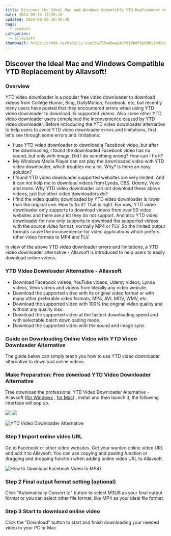 ```yaml
---
title: Discover the Ideal Mac and Windows Compatible YTD Replacement by Allavsoft!
date: 2024-09-18 12:39:10
updated: 2024-09-20 10:40:40
tags:
  - product
categories:
  - allavsoft
thumbnail: https://thmb.techidaily.com/da7734e84e246f918bdf5e60b91499ba1ad1512932f71cc8b0057c6b83a1e49f.jpg
---
```


## Discover the Ideal Mac and Windows Compatible YTD Replacement by Allavsoft!

### Overview

YTD video downloader is a popular free video downloader to download videos from College Humor, Bing, DailyMotion, Facebook, etc, but recently many users have posted that they encountered errors when using YTD video downloader to download its supported videos. Also some other YTD video downloader users complained the inconvenience caused by YTD video downloader. Before introducing the YTD video downloader alternative to help users to avoid YTD video downloader errors and limitations, first let's see through some errors and limitations:

* I use YTD video downloader to download a Facebook video, but after the downloading, I found the downloaded Facebook video has no sound, but only with image. Did I do something wrong? How can I fix it?
* My Windows Media Player can not play the downloaded video with YTD video downloader, which troubles me a lot. Why? Is there an easy solution?
* I found YTD video downloader supported websites are very limited. And it can not help me to download videos from Lynda, CBS, Udemy, Vevo and more. Why YTD video downloader can not download these above videos, just like other video downloaders do?
* I find the video quality downloaded by YTD video downloader is lower than the original one. How to fix it? That is right. For now, YTD video downloader only supports to download videos from over 50 video websites and there are a lot they do not support. And also YTD video downloader for now only supports to download the supported videos with the source video format, normally MP4 or FLV. So the limited output formats cause the inconvenience for video applications which prefers other video formats to MP4 and FLV.

In view of the above YTD video downloader errors and limitations, a YTD video downloader alternative - Allavsoft is introduced to help users to easily download online videos.

### YTD Video Downloader Alternative - Allavsoft

* Download Facebook videos, YouTube videos, Udemy videos, Lynda videos, Vevo videos and videos from literally any video website.
* Download the supported video with its original video format or with many other preferable video formats, MP4, AVI, MOV, WMV, etc.
* Download the supported video with 100% the original video quality and without any quality loss.
* Download the supported video at the fastest downloading speed and with selectable batch downloading mode.
* Download the supported video with the sound and image sync.

### Guide on Downloading Online Video with YTD Video Downloader Alternative

The guide below can simply teach you how to use YTD video downloader alternative to download online videos.

### Make Preparation: Free download YTD Video Downloader Alternative

Free download the professional YTD Video Downloader Alternative - Allavsoft ([for Windows](https://tools.techidaily.com/allavsoft/products/) , [for Mac](https://tools.techidaily.com/allavsoft/products/)) , install and then launch it, the following interface will pop up.

[![](https://www.allavsoft.com/how-to/../images/how-to/free-download-win.jpg)](https://tools.techidaily.com/allavsoft/products/) [![](https://www.allavsoft.com/how-to/../images/how-to/free-download-mac.jpg)](https://tools.techidaily.com/allavsoft/products/)

![YTD Video Downloader Alternative](https://www.allavsoft.com/how-to/../images/allavsoft/screen-shot-600.jpg)

### Step 1 Import online video URL

Go to Facebook or other video websites, Get your wanted online video URL and add it to Allavsoft. You can use copying and pasting function or dragging and dropping function when adding online video URL to Allavsoft.

![How to Download Facebook Video to MP4?](https://www.allavsoft.com/how-to/../images/how-to/download-rtmp-video/download-rtmp-video.jpg)

### Step 2 Final output format setting (optional)

Click "Automatically Convert to" button to select M3U8 as your final output format or you can select other file format, like MP4 as your ideal file format.

### Step 3 Start to download online video

Click the "Download" button to start and finish downloading your needed video to your PC or Mac.

<ins class="adsbygoogle"
     style="display:block"
     data-ad-format="autorelaxed"
     data-ad-client="ca-pub-7571918770474297"
     data-ad-slot="1223367746"></ins>



<ins class="adsbygoogle"
     style="display:block"
     data-ad-client="ca-pub-7571918770474297"
     data-ad-slot="8358498916"
     data-ad-format="auto"
     data-full-width-responsive="true"></ins>
